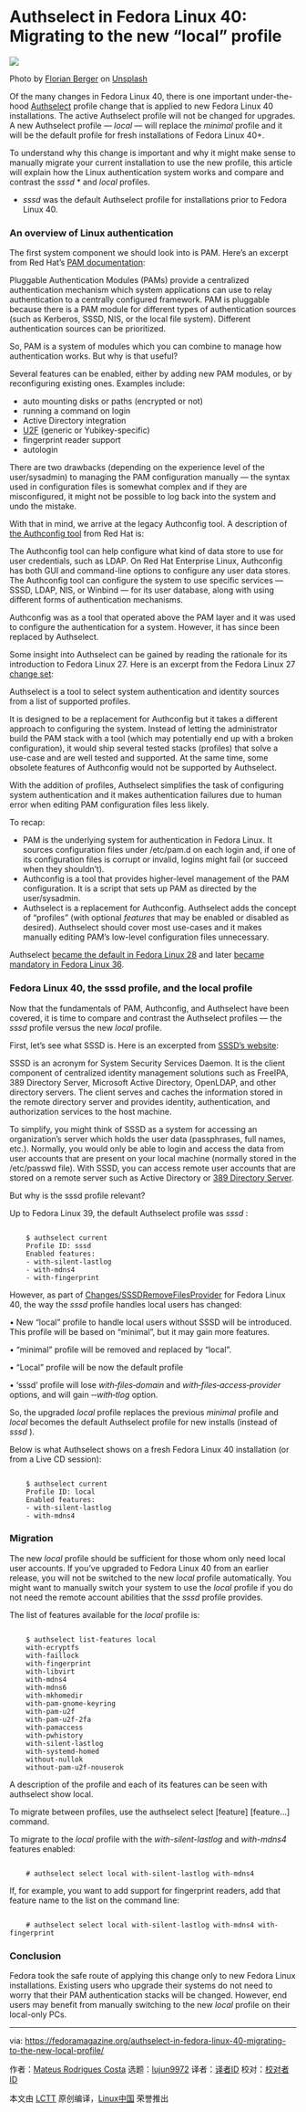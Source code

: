 [#]: subject: "Authselect in Fedora Linux 40: Migrating to the new “local” profile"
[#]: via: "https://fedoramagazine.org/authselect-in-fedora-linux-40-migrating-to-the-new-local-profile/"
[#]: author: "Mateus Rodrigues Costa https://fedoramagazine.org/author/mateusrodcosta/"
[#]: collector: "lujun9972/lctt-scripts-1705972010"
[#]: translator: " "
[#]: reviewer: " "
[#]: publisher: " "
[#]: url: " "

Authselect in Fedora Linux 40: Migrating to the new “local” profile
======

![][1]

Photo by [Florian Berger][2] on [Unsplash][3]

Of the many changes in Fedora Linux 40, there is one important under-the-hood [Authselect][4] profile change that is applied to new Fedora Linux 40 installations. The active Authselect profile will not be changed for upgrades. A new Authselect profile — _local_ — will replace the _minimal_ profile and it will be the default profile for fresh installations of Fedora Linux 40+.

To understand why this change is important and why it might make sense to manually migrate your current installation to use the new profile, this article will explain how the Linux authentication system works and compare and contrast the _sssd_ * and _local_ profiles.

* _sssd_ was the default Authselect profile for installations prior to Fedora Linux 40.

### An overview of Linux authentication

The first system component we should look into is PAM. Here’s an excerpt from Red Hat’s [PAM documentation][5]:

Pluggable Authentication Modules (PAMs) provide a centralized authentication mechanism which system applications can use to relay authentication to a centrally configured framework. PAM is pluggable because there is a PAM module for different types of authentication sources (such as Kerberos, SSSD, NIS, or the local file system). Different authentication sources can be prioritized.

So, PAM is a system of modules which you can combine to manage how authentication works. But why is that useful?

Several features can be enabled, either by adding new PAM modules, or by reconfiguring existing ones. Examples include:

  * auto mounting disks or paths (encrypted or not)
  * running a command on login
  * Active Directory integration
  * [U2F][6] (generic or Yubikey-specific)
  * fingerprint reader support
  * autologin



There are two drawbacks (depending on the experience level of the user/sysadmin) to managing the PAM configuration manually — the syntax used in configuration files is somewhat complex and if they are misconfigured, it might not be possible to log back into the system and undo the mistake.

With that in mind, we arrive at the legacy Authconfig tool. A description of [the Authconfig tool][7] from Red Hat is:

The Authconfig tool can help configure what kind of data store to use for user credentials, such as LDAP. On Red Hat Enterprise Linux, Authconfig has both GUI and command-line options to configure any user data stores. The Authconfig tool can configure the system to use specific services — SSSD, LDAP, NIS, or Winbind — for its user database, along with using different forms of authentication mechanisms.

Authconfig was as a tool that operated above the PAM layer and it was used to configure the authentication for a system. However, it has since been replaced by Authselect.

Some insight into Authselect can be gained by reading the rationale for its introduction to Fedora Linux 27. Here is an excerpt from the Fedora Linux 27 [change set][8]:

Authselect is a tool to select system authentication and identity sources from a list of supported profiles.

It is designed to be a replacement for Authconfig but it takes a different approach to configuring the system. Instead of letting the administrator build the PAM stack with a tool (which may potentially end up with a broken configuration), it would ship several tested stacks (profiles) that solve a use-case and are well tested and supported. At the same time, some obsolete features of Authconfig would not be supported by Authselect.

With the addition of profiles, Authselect simplifies the task of configuring system authentication and it makes authentication failures due to human error when editing PAM configuration files less likely.

To recap:

  * PAM is the underlying system for authentication in Fedora Linux. It sources configuration files under /etc/pam.d on each login and, if one of its configuration files is corrupt or invalid, logins might fail (or succeed when they shouldn’t).
  * Authconfig is a tool that provides higher-level management of the PAM configuration. It is a script that sets up PAM as directed by the user/sysadmin.
  * Authselect is a replacement for Authconfig. Authselect adds the concept of “profiles” (with optional _features_ that may be enabled or disabled as desired). Authselect should cover most use-cases and it makes manually editing PAM’s low-level configuration files unnecessary.



Authselect [became the default in Fedora Linux 28][9] and later [became mandatory in Fedora Linux 36][10].

### Fedora Linux 40, the sssd profile, and the local profile

Now that the fundamentals of PAM, Authconfig, and Authselect have been covered, it is time to compare and contrast the Authselect profiles — the _sssd_ profile versus the new _local_ profile.

First, let’s see what SSSD is. Here is an excerpted from [SSSD’s website][11]:

SSSD is an acronym for System Security Services Daemon. It is the client component of centralized identity management solutions such as FreeIPA, 389 Directory Server, Microsoft Active Directory, OpenLDAP, and other directory servers. The client serves and caches the information stored in the remote directory server and provides identity, authentication, and authorization services to the host machine.

To simplify, you might think of SSSD as a system for accessing an organization’s server which holds the user data (passphrases, full names, etc.). Normally, you would only be able to login and access the data from user accounts that are present on your local machine (normally stored in the /etc/passwd file). With SSSD, you can access remote user accounts that are stored on a remote server such as Active Directory or [389 Directory Server][12].

But why is the sssd profile relevant?

Up to Fedora Linux 39, the default Authselect profile was _sssd_ :

```

    $ authselect current
    Profile ID: sssd
    Enabled features:
    - with-silent-lastlog
    - with-mdns4
    - with-fingerprint

```

However, as part of [Changes/SSSDRemoveFilesProvider][13] for Fedora Linux 40, the way the _sssd_ profile handles local users has changed:

• New “local” profile to handle local users without SSSD will be introduced. This profile will be based on “minimal”, but it may gain more features.

• “minimal” profile will be removed and replaced by “local”.

• “Local” profile will be now the default profile

• ‘sssd’ profile will lose _with‐files‐domain_ and _with‐files‐access‐provider_ options, and will gain _‐‐with‐tlog_ option.

So, the upgraded _local_ profile replaces the previous _minimal_ profile and _local_ becomes the default Authselect profile for new installs (instead of _sssd_ ).

Below is what Authselect shows on a fresh Fedora Linux 40 installation (or from a Live CD session):

```

    $ authselect current
    Profile ID: local
    Enabled features:
    - with-silent-lastlog
    - with-mdns4

```

### Migration

The new _local_ profile should be sufficient for those whom only need local user accounts. If you’ve upgraded to Fedora Linux 40 from an earlier release, you will not be switched to the new _local_ profile automatically. You might want to manually switch your system to use the _local_ profile if you do not need the remote account abilities that the _sssd_ profile provides.

The list of features available for the _local_ profile is:

```

    $ authselect list-features local
    with-ecryptfs
    with-faillock
    with-fingerprint
    with-libvirt
    with-mdns4
    with-mdns6
    with-mkhomedir
    with-pam-gnome-keyring
    with-pam-u2f
    with-pam-u2f-2fa
    with-pamaccess
    with-pwhistory
    with-silent-lastlog
    with-systemd-homed
    without-nullok
    without-pam-u2f-nouserok

```

A description of the profile and each of its features can be seen with authselect show local.

To migrate between profiles, use the authselect select <profile> [feature] [feature...] command.

To migrate to the _local_ profile with the _with-silent-lastlog_ and _with-mdns4_ features enabled:

```

    # authselect select local with-silent-lastlog with-mdns4

```

If, for example, you want to add support for fingerprint readers, add that feature name to the list on the command line:

```

    # authselect select local with-silent-lastlog with-mdns4 with-fingerprint

```

### Conclusion

Fedora took the safe route of applying this change only to new Fedora Linux installations. Existing users who upgrade their systems do not need to worry that their PAM authentication stacks will be changed. However, end users may benefit from manually switching to the new _local_ profile on their local-only PCs.

--------------------------------------------------------------------------------

via: https://fedoramagazine.org/authselect-in-fedora-linux-40-migrating-to-the-new-local-profile/

作者：[Mateus Rodrigues Costa][a]
选题：[lujun9972][b]
译者：[译者ID](https://github.com/译者ID)
校对：[校对者ID](https://github.com/校对者ID)

本文由 [LCTT](https://github.com/LCTT/TranslateProject) 原创编译，[Linux中国](https://linux.cn/) 荣誉推出

[a]: https://fedoramagazine.org/author/mateusrodcosta/
[b]: https://github.com/lujun9972
[1]: https://fedoramagazine.org/wp-content/uploads/2024/07/authselect.svg
[2]: https://unsplash.com/@bergerteam?utm_content=creditCopyText&utm_medium=referral&utm_source=unsplash
[3]: https://unsplash.com/photos/three-assorted-color-keys-SzG0ncGBOeo?utm_content=creditCopyText&utm_medium=referral&utm_source=unsplash
[4]: https://github.com/authselect/authselect
[5]: https://access.redhat.com/documentation/en-us/red_hat_enterprise_linux/7/html/system-level_authentication_guide/pluggable_authentication_modules
[6]: https://fedoramagazine.org/use-fido-u2f-security-keys-with-fedora-linux/
[7]: https://access.redhat.com/documentation/en-us/red_hat_enterprise_linux/7/html/system-level_authentication_guide/authconfig-install
[8]: https://fedoraproject.org/wiki/Changes/Authselect
[9]: https://fedoraproject.org/wiki/Changes/AuthselectAsDefault
[10]: https://fedoraproject.org/wiki/Changes/Make_Authselect_Mandatory
[11]: https://sssd.io/docs/introduction.html
[12]: https://www.port389.org/
[13]: https://fedoraproject.org/wiki/Changes/SSSDRemoveFilesProvider
